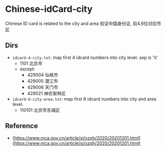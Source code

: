 # Chinese-idCard-city
Chinese ID card is related to the city and area
验证中国身份证, 前4,6位对应市区

## Dirs
* `idcard-4-city.txt`: map first 4 idcard numbers into city level. sep is '\t'
	- 1101	北京市
	- except:
		- 429004	仙桃市
		- 429005	潜江市
		- 429006	天门市
		- 429021	神农架林区
* `idcard-6-city-area.txt`: map first 6 idcard numbers into city and area level.
	- 110101	北京市东城区


## Reference
* [https://www.mca.gov.cn/article/sj/xzqh/2020/20201201.html](https://www.mca.gov.cn/article/sj/xzqh/2020/20201201.html)
